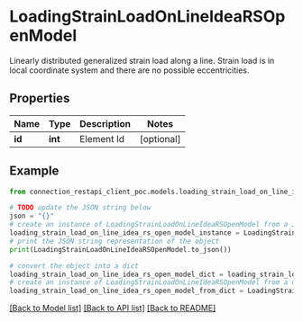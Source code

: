 # LoadingStrainLoadOnLineIdeaRSOpenModel

Linearly distributed generalized strain load along a line.  Strain load is in local coordinate system and there are no possible eccentricities.

## Properties

Name | Type | Description | Notes
------------ | ------------- | ------------- | -------------
**id** | **int** | Element Id | [optional] 

## Example

```python
from connection_restapi_client_poc.models.loading_strain_load_on_line_idea_rs_open_model import LoadingStrainLoadOnLineIdeaRSOpenModel

# TODO update the JSON string below
json = "{}"
# create an instance of LoadingStrainLoadOnLineIdeaRSOpenModel from a JSON string
loading_strain_load_on_line_idea_rs_open_model_instance = LoadingStrainLoadOnLineIdeaRSOpenModel.from_json(json)
# print the JSON string representation of the object
print(LoadingStrainLoadOnLineIdeaRSOpenModel.to_json())

# convert the object into a dict
loading_strain_load_on_line_idea_rs_open_model_dict = loading_strain_load_on_line_idea_rs_open_model_instance.to_dict()
# create an instance of LoadingStrainLoadOnLineIdeaRSOpenModel from a dict
loading_strain_load_on_line_idea_rs_open_model_from_dict = LoadingStrainLoadOnLineIdeaRSOpenModel.from_dict(loading_strain_load_on_line_idea_rs_open_model_dict)
```
[[Back to Model list]](../README.md#documentation-for-models) [[Back to API list]](../README.md#documentation-for-api-endpoints) [[Back to README]](../README.md)


